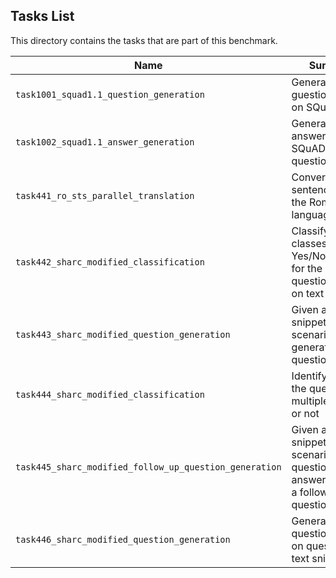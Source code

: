 ## Tasks List 

This directory contains the tasks that are part of this benchmark. 


Name | Summary | Category
---- | ----------- | --------
`task1001_squad1.1_question_generation` | Generating guestions (based on SQuAD 1.1) | Question Generation  
`task1002_squad1.1_answer_generation` | Generating answers to SQuAD 1.1 questions | Answer Generation
`task441_ro_sts_parallel_translation` | Convert English sentences into the Romanian language | Translation
`task442_sharc_modified_classification` |Classify into 3 classes Yes/No/Irrelevant for the given question based on text snippet | Classification
`task443_sharc_modified_question_generation` | Given a text snippet and scenario, generate a question | Question Generation
`task444_sharc_modified_classification` | Identify whether the question has multiple answers or not | Classification
`task445_sharc_modified_follow_up_question_generation` | Given a text snippet, scenario, question and answer, generate a follow-up question | Question Generation
`task446_sharc_modified_question_generation` | Generate questions based on questions and text snippet | Question generation
